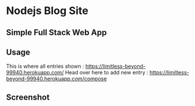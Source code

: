 # Nodejs Blog Site
## Simple Full Stack Web App
## Usage
This is where all entries shown : https://limitless-beyond-99940.herokuapp.com/
Head over here to add new entry : https://limitless-beyond-99940.herokuapp.com/compose
## Screenshot
